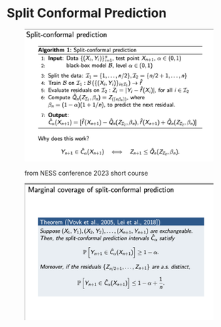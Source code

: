 # Split Conformal Prediction

<figure><img src="../../.gitbook/assets/Screenshot 2023-06-04 at 10.53.41 AM.png" alt=""><figcaption><p>from NESS conference 2023 short course</p></figcaption></figure>

<figure><img src="../../.gitbook/assets/Screenshot 2023-06-04 at 10.54.43 AM.png" alt=""><figcaption></figcaption></figure>







